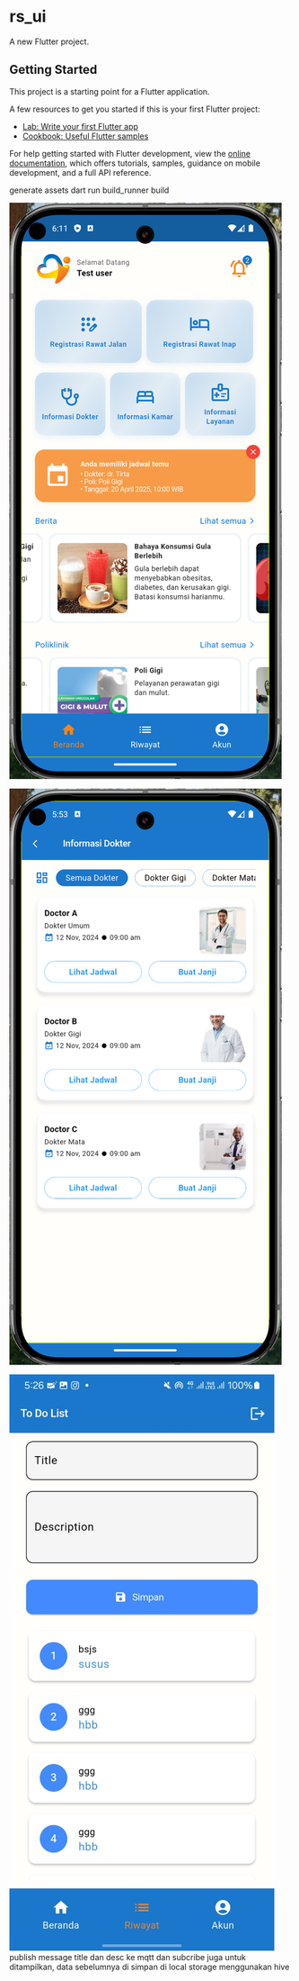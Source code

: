 # rs_ui

A new Flutter project.

## Getting Started

This project is a starting point for a Flutter application.

A few resources to get you started if this is your first Flutter project:

- [Lab: Write your first Flutter app](https://docs.flutter.dev/get-started/codelab)
- [Cookbook: Useful Flutter samples](https://docs.flutter.dev/cookbook)

For help getting started with Flutter development, view the
[online documentation](https://docs.flutter.dev/), which offers tutorials,
samples, guidance on mobile development, and a full API reference.

generate assets
dart run build_runner build

![Home Page](screenshoot/home_page.png)

![List Doctor](screenshoot/list_doctor.png)

![todo](screenshoot/todo.jpeg)
publish message title dan desc ke mqtt dan subcribe juga untuk ditampilkan, data sebelumnya di simpan di local storage menggunakan hive
